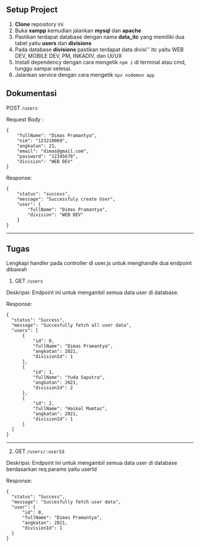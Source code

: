 ## Setup Project

1. **Clone** repository ini 
2. Buka **xampp** kemudian jalankan **mysql** dan **apache**
3. Pastikan terdapat database dengan nama **data_itc** yang memiliki dua tabel yaitu **users** dan   **divisions**
4. Pada database **divisions** pastikan terdapat data divisi'' itc yaitu WEB DEV, MOBILE DEV, PM, INKADIV, dan UI/UX
5. Install dependency dengan cara mengetik `npm i` di terminal atau cmd, tunggu sampai selesai.
6. Jalankan service dengan cara mengetik `npx nodemon app`

## Dokumentasi

POST `/users`

Request Body :

```
{
    "fullName": "Dimas Pramantya",
    "nim": "123210069",
    "angkatan": 21,
    "email": "dimas@gmail.com",
    "password": "12345678",
    "division": "WEB DEV"
}
```

Response:

```
{
    "status": "success",
    "message": "Successfuly create User",
    "user": {
        "fullName": "Dimas Pramantya",
        "division": "WEB DEV"
    }
}
```

---

## Tugas

Lengkapi handler pada controller di user.js untuk menghandle dua endpoint dibawah

1. GET `/users`

Deskripsi: Endpoint ini untuk mengambil semua data user di database. 

Response:
```
{
  "status": "Success",
  "message": "Succesfully fetch all user data",
  "users": [
      {
          "id": 0,
          "fullName": "Dimas Pramantya",
          "angkatan": 2021,
          "divisionId": 1
      },
      {
          "id": 1,
          "fullName": "Yuda Saputra",
          "angkatan": 2021,
          "divisionId": 2
      },
      {
          "id": 2,
          "fullName": "Haikal Mumtaz",
          "angkatan": 2021,
          "divisionId": 1
      }
  ]
}
```

---

2. GET `/users/:userId`

Deskripsi: 
Endpoint ini untuk mengambil semua data user di database berdasarkan req.params yaitu userId

Response:
```
{
  "status": "Success",
  "message": "Succesfully fetch user data",
  "user": {
      "id": 0,
      "fullName": "Dimas Pramantya",
      "angkatan": 2021,
      "divisionId": 1
  }
}
```
